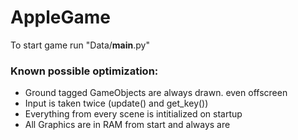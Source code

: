 # AppleGame

To start game run "Data/__main__.py"


### Known possible optimization:
- Ground tagged GameObjects are always drawn. even offscreen
- Input is taken twice (update() and get_key())
- Everything from every scene is intitialized on startup
- All Graphics are in RAM from start and always are
